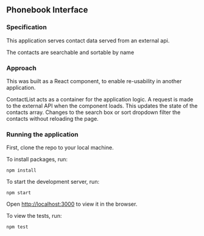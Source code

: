 ## Phonebook Interface

### Specification

This application serves contact data served from an external api.

The contacts are searchable and sortable by name

### Approach

This was built as a React component, to enable re-usability in another application.

ContactList acts as a container for the application logic. A request is made to the external API when the component loads. This updates the state of the contacts array. Changes to the search box or sort dropdown filter the contacts without reloading the page.

### Running the application

First, clone the repo to your local machine.

To install packages, run:

```npm install```

To start the development server, run:

```npm start```

Open [http://localhost:3000](http://localhost:3000) to view it in the browser.

To view the tests, run:

```npm test```
